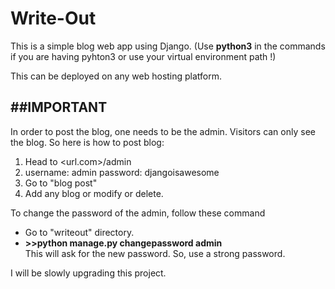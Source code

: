 # Write-Out
This is a simple blog  web app using Django.
(Use **python3** in the commands if you are having pyhton3 or use your virtual environment path !)

This can be deployed on any web hosting platform.

##IMPORTANT
------------
In order to post the blog, one needs to be the admin. Visitors can only see the blog. So here is how to  post blog:

1.  Head to <url.com>/admin
2. username:  admin
   password:  djangoisawesome
3. Go to "blog post"
4. Add any blog or modify  or  delete.

To change the password  of the admin,  follow these command
  * Go to "writeout" directory.
  * **>>python manage.py changepassword admin**  
   This will ask for the new password. So, use a strong password.
   
I will be slowly upgrading this project.
   
